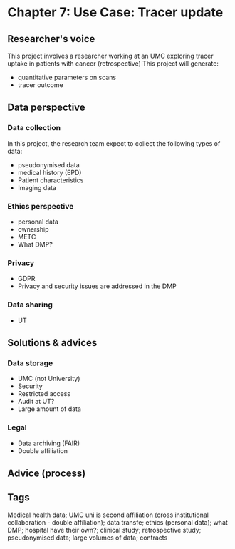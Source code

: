 # Chapter 7: Use Case: Tracer update
## Researcher's voice

This project involves a researcher working at an UMC exploring tracer uptake in patients with cancer (retrospective)
This project will generate: 
  - quantitative parameters on scans 
  - tracer outcome


## Data perspective


### Data collection

In this project, the research team expect to collect the following types of data:

  - pseudonymised data
  - medical history (EPD)
  - Patient characteristics
  - Imaging data


### Ethics perspective

  - personal data 
  - ownership
  - METC
  - What DMP?

### Privacy 

  - GDPR
  - Privacy and security issues are addressed in the DMP


### Data sharing

  - UT

## Solutions & advices

### Data storage

  - UMC (not University)
  - Security
  - Restricted access
  - Audit at UT?
  - Large amount of data


### Legal 

  - Data archiving (FAIR) 
  - Double affiliation


## Advice (process)



## Tags

  Medical health data;
  UMC uni is second affiliation (cross institutional collaboration - double affiliation);
  data transfe;
  ethics (personal data);
  what DMP;
  hospital have their own?;
  clinical study;
  retrospective study;
  pseudonymised data;
  large volumes of data;
  contracts

